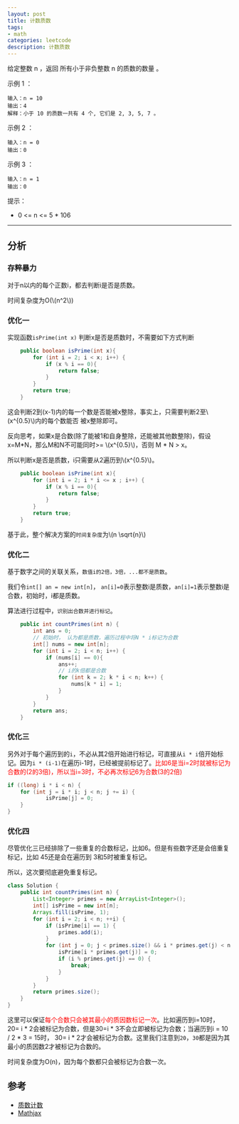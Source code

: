 ```yaml
---
layout: post
title: 计数质数
tags:
- math
categories: leetcode
description: 计数质数
---
```

给定整数 n ，返回 所有小于非负整数 n 的质数的数量 。

示例 1 ：
```
输入：n = 10
输出：4
解释：小于 10 的质数一共有 4 个, 它们是 2, 3, 5, 7 。
```

示例 2 ：
```
输入：n = 0
输出：0
```

示例 3 ：
```
输入：n = 1
输出：0
```

提示：
- 0 <= n <= 5 * 106

----

## 分析

### 存粹暴力
对于n以内的每个正数i，都去判断i是否是质数。

时间复杂度为O(\\(n^2\\))

### 优化一
实现函数`isPrime(int x)` 判断x是否是质数时，不需要如下方式判断
```java
    public boolean isPrime(int x){
        for (int i = 2; i < x; i++) {
            if (x % i == 0){
                return false;
            }
        }
        return true;
    }
```
这会判断2到(x-1)内的每一个数是否能被x整除，事实上，只需要判断2至\\(x^{0.5}\\)内的每个数能否
被x整除即可。

反向思考，如果x是合数(除了能被1和自身整除，还能被其他数整除)，假设 x=M*N，那么M和N不可能同时>=
\\(x^{0.5}\\)，否则 M * N > x。

所以判断x是否是质数，i只需要从2遍历到\\(x^{0.5}\\)。
```java
    public boolean isPrime(int x){
        for (int i = 2; i * i <= x ; i++) {
            if (x % i == 0){
                return false;
            }
        }
        return true;
    }
```

基于此，整个解决方案的`时间复杂度`为\\(n \sqrt{n}\\)

### 优化二
基于数字之间的关联关系，`数值i的2倍，3倍，...都不是质数`。

我们令`int[] an = new int[n]`，
`an[i]=0`表示整数i是质数，`an[i]=1`表示整数i是合数，初始时，i都是质数。

算法进行过程中，`识别出合数并进行标记`。
```java
    public int countPrimes(int n) {
        int ans = 0;
        // 初始时， 认为都是质数，遍历过程中将N * i标记为合数
        int[] nums = new int[n];
        for (int i = 2; i < n; i++) {
            if (nums[i] == 0){
                ans++;
                // i的k倍都是合数
                for (int k = 2; k * i < n; k++) {
                    nums[k * i] = 1;
                }
            }
        }
        return ans;
    }
```
### 优化三
另外对于每个遍历到的`i`，不必从其2倍开始进行标记，可直接从`i * i`倍开始标记。因为`i * (i-1)`在遍历i-1时，已经被提前标记了。<font color=red>比如6是当i=2时就被标记为合数的(2的3倍)，所以当i=3时，不必再次标记6为合数(3的2倍)</font>
```java
if ((long) i * i < n) {
    for (int j = i * i; j < n; j += i) {
            isPrime[j] = 0;
    }
}
```

### 优化四
尽管优化三已经排除了一些重复的合数标记，比如6。但是有些数字还是会倍重复标记，比如 45还是会在遍历到
3和5时被重复标记。

所以，这次要彻底避免重复标记。
```java
class Solution {
    public int countPrimes(int n) {
        List<Integer> primes = new ArrayList<Integer>();
        int[] isPrime = new int[n];
        Arrays.fill(isPrime, 1);
        for (int i = 2; i < n; ++i) {
            if (isPrime[i] == 1) {
                primes.add(i);
            }
            for (int j = 0; j < primes.size() && i * primes.get(j) < n; ++j) {
                isPrime[i * primes.get(j)] = 0;
                if (i % primes.get(j) == 0) {
                    break;
                }
            }
        }
        return primes.size();
    }
}
```
这里可以保证<font color=red>每个合数只会被其最小的质因数标记一次</font>。比如遍历到i=10时，
20= i * 2会被标记为合数，但是30=i * 3不会立即被标记为合数；当遍历到i = 10 / 2 * 3 = 15时，
30= i * 2才会被标记为合数。这里我们注意到`20`，`30`都是因为其最小的质因数2才被标记为合数的。

时间复杂度为O(n)，因为每个数都只会被标记为合数一次。
 


## 参考

- [质数计数](https://leetcode.cn/problems/count-primes/)
- [Mathjax](https://simpleyyt.com/jekyll-jacman/opinion/2014/02/16/Mathjax-with-jekyll)
